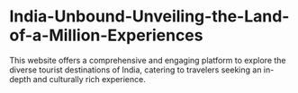 # India-Unbound-Unveiling-the-Land-of-a-Million-Experiences
This website offers a comprehensive and engaging platform to explore the diverse tourist destinations of India, catering to travelers seeking an in-depth and culturally rich experience.
